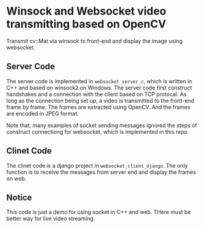 # Winsock and Websocket video transmitting based on OpenCV

Transmit cv::Mat via winsock to front-end and display the image using websocket.

## Server Code ##

The server code is implemented in `websocket_server_c`, which is written in C++ and based on winsock2 on Windows. The server code first construct handshakes and a connection with the client based on TCP protocal. As long as the connection being set up, a video is transmitted to the front-end frame by frame. The frames are extracted using OpenCV. And the frames are encoded in JPEG format.

Note that, many examples of socket sending messages ignored the steps of construct connectiong for websocket, which is implemented in this repo.

## Clinet Code ##

The clinet code is a django project in `websocket_client_django`. The only function is to receive the messages from server end and display the frames on web.

## Notice ##

This code is just a demo for using socket in C++ and web. THere must be better way for live video streaming. 